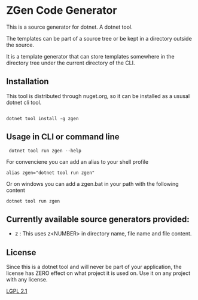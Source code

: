 # ZGen Code Generator


This is a source generator for dotnet. A dotnet tool.

The templates can be part of a source tree or be kept in a directory outside the source.


It is a template generator that can store templates somewhere in the directory tree under the current directory of the CLI.



## Installation

This tool is distributed through nuget.org, so it can be installed as a ususal dotnet cli tool.
```

dotnet tool install -g zgen

```
## Usage in CLI or command line

```
 dotnet tool run zgen --help
```

For convenciene you can add an alias to your shell profile

```
alias zgen="dotnet tool run zgen"
```
Or on windows you can add a zgen.bat in your path with the following content

```
dotnet tool run zgen
```

## Currently available source generators provided:
- z : This uses z&lt;NUMBER&gt; in directory name, file name and file content.

## License

Since this is a dotnet tool and will never be part of your application, the license has ZERO effect on what project it is used on.
Use it on any project with any license.

[LGPL 2.1](https://www.gnu.org/licenses/old-licenses/lgpl-2.1.en.html)